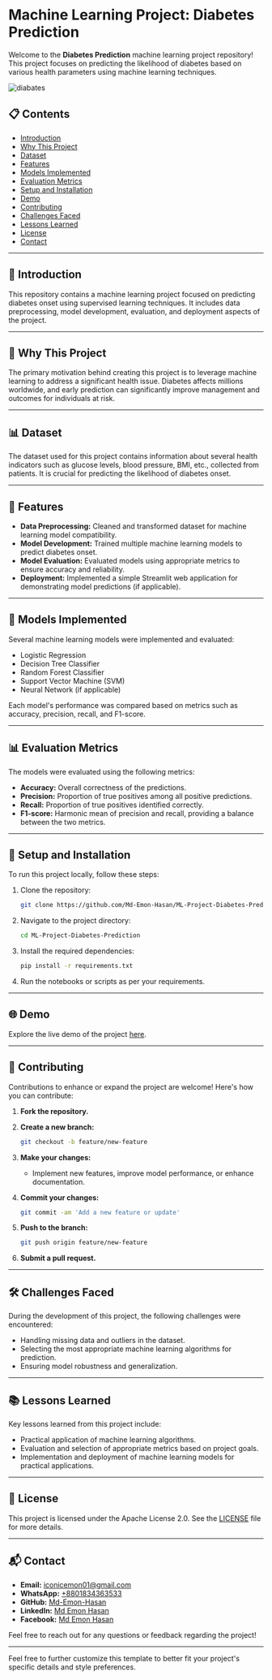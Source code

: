# Machine Learning Project: Diabetes Prediction

Welcome to the **Diabetes Prediction** machine learning project repository! This project focuses on predicting the likelihood of diabetes based on various health parameters using machine learning techniques.

![diabates](https://github.com/user-attachments/assets/33987cd6-65b6-4efa-8073-e379d5dab75e)


## 📋 Contents

- [Introduction](#introduction)
- [Why This Project](#why-this-project)
- [Dataset](#dataset)
- [Features](#features)
- [Models Implemented](#models-implemented)
- [Evaluation Metrics](#evaluation-metrics)
- [Setup and Installation](#setup-and-installation)
- [Demo](#demo)
- [Contributing](#contributing)
- [Challenges Faced](#challenges-faced)
- [Lessons Learned](#lessons-learned)
- [License](#license)
- [Contact](#contact)

---

## 📖 Introduction

This repository contains a machine learning project focused on predicting diabetes onset using supervised learning techniques. It includes data preprocessing, model development, evaluation, and deployment aspects of the project.

---

## 🎯 Why This Project

The primary motivation behind creating this project is to leverage machine learning to address a significant health issue. Diabetes affects millions worldwide, and early prediction can significantly improve management and outcomes for individuals at risk.

---

## 📊 Dataset

The dataset used for this project contains information about several health indicators such as glucose levels, blood pressure, BMI, etc., collected from patients. It is crucial for predicting the likelihood of diabetes onset.

---

## 🌟 Features

- **Data Preprocessing:** Cleaned and transformed dataset for machine learning model compatibility.
- **Model Development:** Trained multiple machine learning models to predict diabetes onset.
- **Model Evaluation:** Evaluated models using appropriate metrics to ensure accuracy and reliability.
- **Deployment:** Implemented a simple Streamlit web application for demonstrating model predictions (if applicable).

---

## 🧠 Models Implemented

Several machine learning models were implemented and evaluated:

- Logistic Regression
- Decision Tree Classifier
- Random Forest Classifier
- Support Vector Machine (SVM)
- Neural Network (if applicable)

Each model's performance was compared based on metrics such as accuracy, precision, recall, and F1-score.

---

## 📊 Evaluation Metrics

The models were evaluated using the following metrics:

- **Accuracy:** Overall correctness of the predictions.
- **Precision:** Proportion of true positives among all positive predictions.
- **Recall:** Proportion of true positives identified correctly.
- **F1-score:** Harmonic mean of precision and recall, providing a balance between the two metrics.

---

## 🚀 Setup and Installation

To run this project locally, follow these steps:

1. Clone the repository:

   ```bash
   git clone https://github.com/Md-Emon-Hasan/ML-Project-Diabetes-Prediction.git
   ```

2. Navigate to the project directory:

   ```bash
   cd ML-Project-Diabetes-Prediction
   ```

3. Install the required dependencies:

   ```bash
   pip install -r requirements.txt
   ```

4. Run the notebooks or scripts as per your requirements.

---

## 🌐 Demo

Explore the live demo of the project [here](https://emon-jo10.onrender.com).

---

## 🤝 Contributing

Contributions to enhance or expand the project are welcome! Here's how you can contribute:

1. **Fork the repository.**
2. **Create a new branch:**

   ```bash
   git checkout -b feature/new-feature
   ```

3. **Make your changes:**

   - Implement new features, improve model performance, or enhance documentation.

4. **Commit your changes:**

   ```bash
   git commit -am 'Add a new feature or update'
   ```

5. **Push to the branch:**

   ```bash
   git push origin feature/new-feature
   ```

6. **Submit a pull request.**

---

## 🛠️ Challenges Faced

During the development of this project, the following challenges were encountered:

- Handling missing data and outliers in the dataset.
- Selecting the most appropriate machine learning algorithms for prediction.
- Ensuring model robustness and generalization.

---

## 📚 Lessons Learned

Key lessons learned from this project include:

- Practical application of machine learning algorithms.
- Evaluation and selection of appropriate metrics based on project goals.
- Implementation and deployment of machine learning models for practical applications.

---

## 📄 License

This project is licensed under the Apache License 2.0. See the [LICENSE](LICENSE) file for more details.

---

## 📬 Contact

- **Email:** [iconicemon01@gmail.com](mailto:iconicemon01@gmail.com)
- **WhatsApp:** [+8801834363533](https://wa.me/8801834363533)
- **GitHub:** [Md-Emon-Hasan](https://github.com/Md-Emon-Hasan)
- **LinkedIn:** [Md Emon Hasan](https://www.linkedin.com/in/md-emon-hasan)
- **Facebook:** [Md Emon Hasan](https://www.facebook.com/mdemon.hasan2001/)

Feel free to reach out for any questions or feedback regarding the project!

---

Feel free to further customize this template to better fit your project's specific details and style preferences.

